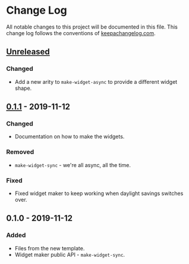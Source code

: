 # Change Log
All notable changes to this project will be documented in this file. This change log follows the conventions of [keepachangelog.com](http://keepachangelog.com/).

## [Unreleased]
### Changed
- Add a new arity to `make-widget-async` to provide a different widget shape.

## [0.1.1] - 2019-11-12
### Changed
- Documentation on how to make the widgets.

### Removed
- `make-widget-sync` - we're all async, all the time.

### Fixed
- Fixed widget maker to keep working when daylight savings switches over.

## 0.1.0 - 2019-11-12
### Added
- Files from the new template.
- Widget maker public API - `make-widget-sync`.

[Unreleased]: https://github.com/your-name/lab/compare/0.1.1...HEAD
[0.1.1]: https://github.com/your-name/lab/compare/0.1.0...0.1.1
